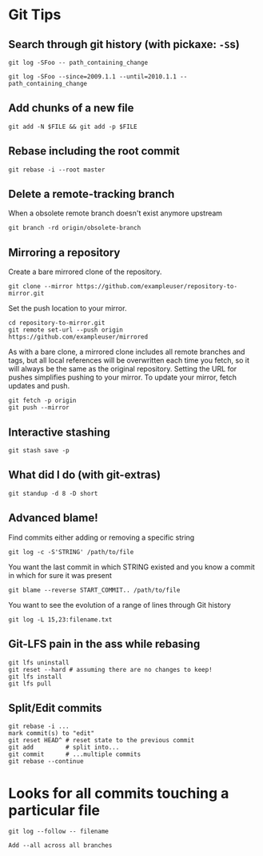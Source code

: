 # Git Tips

## Search through git history (with pickaxe: `-S`s)

    git log -SFoo -- path_containing_change

    git log -SFoo --since=2009.1.1 --until=2010.1.1 -- path_containing_change

## Add chunks of a new file

    git add -N $FILE && git add -p $FILE

## Rebase including the root commit

    git rebase -i --root master

## Delete a remote-tracking branch

When a obsolete remote branch doesn't exist anymore upstream

    git branch -rd origin/obsolete-branch

## Mirroring a repository

Create a bare mirrored clone of the repository.

    git clone --mirror https://github.com/exampleuser/repository-to-mirror.git

Set the push location to your mirror.

    cd repository-to-mirror.git
    git remote set-url --push origin https://github.com/exampleuser/mirrored

As with a bare clone, a mirrored clone includes all remote branches and tags,
but all local references will be overwritten each time you fetch, so it will
always be the same as the original repository. Setting the URL for pushes
simplifies pushing to your mirror. To update your mirror, fetch updates and
push.

    git fetch -p origin
    git push --mirror

## Interactive stashing

    git stash save -p

## What did I do (with git-extras)

    git standup -d 8 -D short

## Advanced blame!

Find commits either adding or removing a specific string

    git log -c -S'STRING' /path/to/file

You want the last commit in which STRING existed and you know a commit
in which for sure it was present

    git blame --reverse START_COMMIT.. /path/to/file

You want to see the evolution of a range of lines through Git history

    git log -L 15,23:filename.txt

## Git-LFS pain in the ass while rebasing

    git lfs uninstall
    git reset --hard # assuming there are no changes to keep!
    git lfs install
    git lfs pull

## Split/Edit commits

    git rebase -i ...
    mark commit(s) to "edit"
    git reset HEAD^ # reset state to the previous commit
    git add         # split into...
    git commit      # ...multiple commits
    git rebase --continue


# Looks for all commits touching a particular file

    git log --follow -- filename

    Add --all across all branches
